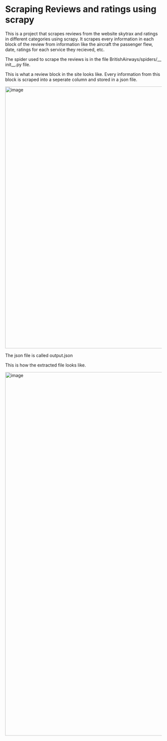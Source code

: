 # Scraping Reviews and ratings using scrapy
This is a project that scrapes reviews from the website skytrax and ratings in different categories using scrapy. It scrapes every information in each block of the review from information like the aircraft the passenger flew, date, ratings for each service they recieved, etc.

The spider used to scrape the reviews is in the file BritishAirways/spiders/__ init__.py file.

This is what a review block in the site looks like. Every information from this block is scraped into a seperate column and stored in a json file.

<img width="839" alt="image" src="https://github.com/hakkam10/scraping-reviews-and-ratings-using-scrapy/assets/65278539/7200514d-ce73-46a1-acc5-d17dafa9ab45">



The json file is called output.json

This is how the extracted file looks like.

<img width="1165" alt="image" src="https://github.com/hakkam10/scraping-reviews-and-ratings-using-scrapy/assets/65278539/13949c7b-d20d-476d-9015-c956625b2435">




